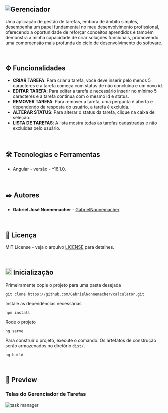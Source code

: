 ![Gerenciador](https://github.com/GabrielNonnemacher/task-manager/assets/87139289/51e91e6b-3d77-433b-a585-de562762518a)
---------------
Uma aplicação de gestão de tarefas, embora de âmbito simples, desempenha um papel fundamental no meu desenvolvimento profissional, oferecendo a oportunidade de reforçar conceitos aprendidos e também demonstra a minha capacidade de criar soluções funcionais, promovendo uma compreensão mais profunda do ciclo de desenvolvimento do software.

<br/>

## ⚙️ Funcionalidades

  * **CRIAR TAREFA**: Para criar a tarefa, você deve inserir pelo menos 5 caracteres e a tarefa começa com status de não concluída e um novo id.
  * **EDITAR TAREFA**: Para editar a tarefa é necessário inserir no mínimo 5 caracteres e a tarefa continua com o mesmo id e status.
  * **REMOVER TAREFA**: Para remover a tarefa, uma pergunta é aberta e dependendo da resposta do usuário, a tarefa é excluída.
  * **ALTERAR STATUS**: Para alterar o status da tarefa, clique na caixa de seleção.
  * **LISTA DE TAREFAS**: A lista mostra todas as tarefas cadastradas e não excluídas pelo usuário.

<br/>

## 🛠️ Tecnologias e Ferramentas

* Angular - versão - ^16.1.0.
  
<br/>

## ✒️ Autores

* **Gabriel José Nonnemacher** - [GabrielNonnemacher](https://github.com/GabrielNonnemacher)

<br/>

## 📄 Licença

MIT License - veja o arquivo [LICENSE](https://github.com/GabrielNonnemacher/calculator/blob/master/LICENSE) para detalhes.

<br/>

## <img height="20px" src="https://cdn-icons-png.flaticon.com/512/352/352163.png"> Inicialização

Primeiramente copie o projeto para uma pasta desejada
```
git clone https://github.com/GabrielNonnemacher/calculator.git
```
Instale as dependências necessárias
```
npm install
```
Rode o projeto
```
ng serve
```
Para construir o projeto, execute o comando. Os artefatos de construção serão armazenados no diretório `dist/`.
```
ng build
```

<br/>

## 👀 Preview
### Telas do Gerenciador de Tarefas
![task manager](https://github.com/GabrielNonnemacher/task-manager/assets/87139289/2a5f53dd-15c8-47fb-9384-d02a99b959a6)

